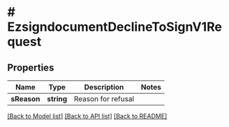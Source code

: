 # # EzsigndocumentDeclineToSignV1Request

## Properties

Name | Type | Description | Notes
------------ | ------------- | ------------- | -------------
**sReason** | **string** | Reason for refusal |

[[Back to Model list]](../../README.md#models) [[Back to API list]](../../README.md#endpoints) [[Back to README]](../../README.md)
